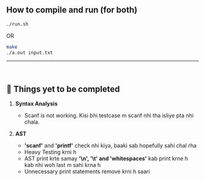 ## How to compile and run (for both)
```bash
./run.sh
```
OR
```bash
make
./a.out input.txt
```
-------------

<br>

## 🔗 Things yet to be completed

1. **Syntax Analysis**
   - Scanf is not working. Kisi bhi testcase m scanf nhi tha isliye pta nhi chala.

2. **AST**
   - **'scanf'** and **'printf'** check nhi kiya, baaki sab hopefully sahi chal rha
   - Heavy Testing krni h
   - AST print krte samay **'\n', '\t' and 'whitespaces'** kab print krne h kab nhi woh last m sahi krna h
   - Unnecessary print statements remove krni h saari
